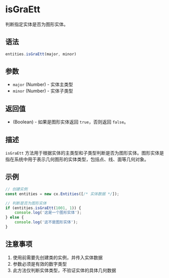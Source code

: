 # isGraEtt

判断指定实体是否为图形实体。

## 语法

```javascript
entities.isGraEtt(major, minor)
```

## 参数

- `major` (Number) - 实体主类型
- `minor` (Number) - 实体子类型

## 返回值

- (Boolean) - 如果是图形实体返回 `true`，否则返回 `false`。

## 描述

`isGraEtt` 方法用于根据实体的主类型和子类型判断是否为图形实体。图形实体是指在系统中用于表示几何图形的实体类型，包括点、线、面等几何对象。

## 示例

```javascript
// 创建实例
const entities = new cx.Entities([/* 实体数据 */]);

// 判断是否为图形实体
if (entities.isGraEtt(1001, 1)) {
    console.log('这是一个图形实体');
} else {
    console.log('这不是图形实体');
}
```

## 注意事项

1. 使用前需要先创建类的实例，并传入实体数据
2. 参数必须是有效的数字类型
3. 此方法仅判断实体类型，不验证实体的具体几何数据